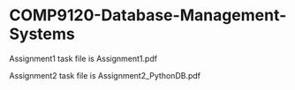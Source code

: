 # COMP9120-Database-Management-Systems

Assignment1 task file is Assignment1.pdf

Assignment2 task file is Assignment2_PythonDB.pdf

